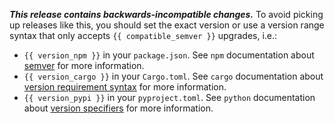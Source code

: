 **_This release contains backwards-incompatible changes._** To avoid picking up
releases like this, you should set the exact version or use a version range
syntax that only accepts `{{ compatible_semver }}` upgrades, i.e.:

- `{{ version_npm }}` in your `package.json`. See `npm` documentation about
  [semver](https://docs.npmjs.com/cli/v6/using-npm/semver/) for more
  information.
- `{{ version_cargo }}` in your `Cargo.toml`. See `cargo` documentation about
  [version requirement syntax](https://doc.rust-lang.org/cargo/reference/specifying-dependencies.html#version-requirement-syntax)
  for more information.
- `{{ version_pypi }}` in your `pyproject.toml`. See `python` documentation
  about [version specifiers](https://packaging.python.org/en/latest/specifications/version-specifiers/#id5)
  for more information.


